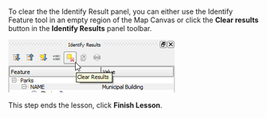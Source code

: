 To clear the the Identify Result panel, you can either use the Identify
Feature tool in an empty region of the Map Canvas or click the **Clear
results** button in the **Identify Results** panel toolbar.

![clear_identify_results.png](clear_identify_results.png)


This step ends the lesson, click **Finish Lesson**.